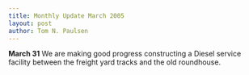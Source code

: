 ```yaml
---
title: Monthly Update March 2005 
layout: post
author: Tom N. Paulsen
---
```




 **March 31**  We are making good progress constructing a Diesel service facility between the freight yard tracks and the old roundhouse.      